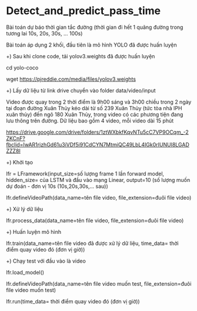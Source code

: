 # Detect_and_predict_pass_time

Bài toán dự báo thời gian tắc đường (thời gian đi hết 1 quãng đường trong tương lai 10s, 20s, 30s, ... 100s)

Bài toán áp dụng 2 khối, đầu tiên là mô hình YOLO đã được huấn luyện
 
+) Sau khi clone code, tải yolov3.weights đã được huấn luyện

cd yolo-coco

wget https://pjreddie.com/media/files/yolov3.weights

+) Lấy dữ liệu từ link drive chuyển vào folder data/video/input

Video được quay trong 2 thời điểm là 9h00 sáng và 3h00 chiều trong 2 ngày tại đoạn đường Xuân Thủy kéo dài từ số 239 Xuân Thủy (tức tòa nhà IPH xuân thủy) đến ngõ 180 Xuân Thủy, trong video có các phương tiện đang lưu thông trên đường. Dữ liệu bao gồm 4 video, mỗi video dài 15 phút

https://drive.google.com/drive/folders/1ztWXbkfKqvNTu5cC7VP9OCqm_-2ZKCnF?fbclid=IwAR1rjzhGd61u3iVDf5i91CdCYN7MtmiQC49LbL4IGk0rIUNUI8LGADZZZ8I


+) Khởi tạo

lfr = LFramework(input_size=số lượng frame 1 lần forward model, hidden_size= của LSTM và đầu vào mạng Linear, output=10 (số lượng muốn dự đoán - đơn vị 10s (10s,20s,30s,... sau))

lfr.defineVideoPath(data_name=tên file video, file_extension=đuôi file video)


+) Xử lý dữ liệu

lfr.process_data(data_name=tên file video, file_extension=đuôi file video)


+) Huấn luyện mô hình

lfr.train(data_name=tên file video đã được xử lý dữ liệu, time_data= thời điểm quay video đó (đơn vị giờ))


+) Chạy test với đầu vào là video

lfr.load_model()

lfr.defineVideoPath(data_name=tên file video muốn test, file_extension=đuôi file video muốn test)

lfr.run(time_data= thời điểm quay video đó (đơn vị giờ))


